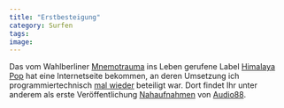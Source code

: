 ```yaml
---
title: "Erstbesteigung"
category: Surfen
tags: 
image: 
---
```


Das vom Wahlberliner [Mnemotrauma](http://www.mnemotrauma.com) ins Leben gerufene Label [Himalaya Pop](http://www.himalaya-pop.de) hat eine Internetseite bekommen, an deren Umsetzung ich programmiertechnisch [mal wieder](http://www.misantropolis.de/2006/07/700/) beteiligt war. Dort findet Ihr unter anderem als erste Veröffentlichung [Nahaufnahmen](http://www.misantropolis.de/2006/07/inoffizielle-mitteilung/) von [Audio88](http://www.audio88.de).